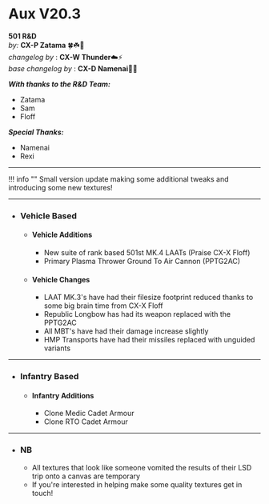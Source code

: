 # Aux V20.3

**501 R&D**  
*by:* **CX-P Zatama** 🍀☘️🥔  
*changelog by* : **CX-W Thunder**:cloud::zap:  
_base changelog by_ : **CX-D Namenai**🐉🐲  

***With thanks to the R&D Team:***

+ Zatama
+ Sam
+ Floff

***Special Thanks:***

+ Namenai
+ Rexi

---

!!! info ""
    Small version update making some additional tweaks and introducing some new textures!

---

+ ###  Vehicle Based

    + #### Vehicle Additions

        + New suite of rank based 501st MK.4 LAATs (Praise CX-X Floff)
        + Primary Plasma Thrower Ground To Air Cannon (PPTG2AC)

    + #### Vehicle Changes

        + LAAT MK.3's have had their filesize footprint reduced thanks to some big brain time from CX-X Floff
        + Republic Longbow has had its weapon replaced with the PPTG2AC
        + All MBT's have had their damage increase slightly
        + HMP Transports have had their missiles replaced with unguided variants

---

+ ### Infantry Based

    + #### Infantry Additions

        + Clone Medic Cadet Armour
        + Clone RTO Cadet Armour

---

+ ###  NB

    + All textures that look like someone vomited the results of their LSD trip onto a canvas are temporary
    + If you're interested in helping make some quality textures get in touch!
